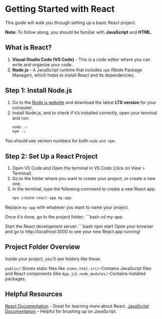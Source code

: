 # Getting Started with React

This guide will walk you through setting up a basic React project. 

**Note:** To follow along, you should be familiar with **JavaScript** and **HTML**.

## What is React?

1. **Visual Studio Code (VS Code)** - This is a code editor where you can write and organize your code.
2. **Node.js** - A JavaScript runtime that includes `npm` (Node Package Manager), which helps to install React and its dependencies.

## Step 1: Install Node.js

1. Go to the [Node.js website](https://nodejs.org/) and download the latest **LTS version** for your computer.
2. Install Node.js, and to check if it’s installed correctly, open your terminal and run:
   ```bash
   node -v
   npm -v
You should see version numbers for both `node` `and npm`.

## Step 2: Set Up a React Project

1. Open VS Code and Open the terminal in VS Code (click on View > Terminal).
2. Go to the folder where you want to create your project, or create a new one.
3. In the terminal, type the following command to create a new React app:
   ```bash
   npx create-react-app my-app
Replace `my-app` with whatever you want to name your project.

Once it's done, go to the project folder:
    ```bash
   cd my-app

Start the React development server:
    ```bash
   npm start
Open your browser and go to http://localhost:3000 to see your new React app running!

## Project Folder Overview
Inside your project, you’ll see folders like these:

`public/`-Stores static files like `index.html`.
`src/`-Contains JavaScript files and React components (like `App.js`).
`node_modules/`-Contains installed packages.

## Helpful Resources

[React Documentation](https://react.dev/blog/2023/03/16/introducing-react-dev) - Great for learning more about React.
[JavaScript Documentation](https://www.w3schools.com/js/) - Helpful for brushing up on JavaScript.
